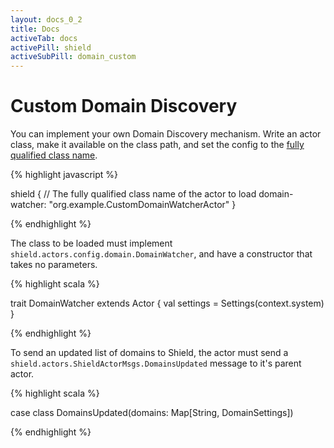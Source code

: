 ```yaml
---
layout: docs_0_2
title: Docs
activeTab: docs
activePill: shield
activeSubPill: domain_custom
---
```

# Custom Domain Discovery

You can implement your own Domain Discovery mechanism.  Write an actor class, make it available on the class path, and
set the config to the [fully qualified class name](https://docs.oracle.com/javase/tutorial/java/package/namingpkgs.html).

{% highlight javascript %}

shield {
  // The fully qualified class name of the actor to load
  domain-watcher: "org.example.CustomDomainWatcherActor"
}

{% endhighlight %}

The class to be loaded must implement `shield.actors.config.domain.DomainWatcher`, and have a constructor that takes
no parameters.

{% highlight scala %}

trait DomainWatcher extends Actor {
  val settings = Settings(context.system)
}

{% endhighlight %}

To send an updated list of domains to Shield, the actor must send a `shield.actors.ShieldActorMsgs.DomainsUpdated`
message to it's parent actor.


{% highlight scala %}

case class DomainsUpdated(domains: Map[String, DomainSettings])

{% endhighlight %}
